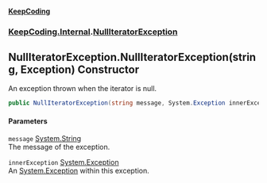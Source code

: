 #### [KeepCoding](index.md 'index')
### [KeepCoding.Internal](KeepCoding_Internal.md 'KeepCoding.Internal').[NullIteratorException](KeepCoding_Internal_NullIteratorException.md 'KeepCoding.Internal.NullIteratorException')
## NullIteratorException.NullIteratorException(string, Exception) Constructor
An exception thrown when the iterator is null.  
```csharp
public NullIteratorException(string message, System.Exception innerException);
```
#### Parameters
<a name='KeepCoding_Internal_NullIteratorException_NullIteratorException(string_System_Exception)_message'></a>
`message` [System.String](https://docs.microsoft.com/en-us/dotnet/api/System.String 'System.String')  
The message of the exception.
  
<a name='KeepCoding_Internal_NullIteratorException_NullIteratorException(string_System_Exception)_innerException'></a>
`innerException` [System.Exception](https://docs.microsoft.com/en-us/dotnet/api/System.Exception 'System.Exception')  
An [System.Exception](https://docs.microsoft.com/en-us/dotnet/api/System.Exception 'System.Exception') within this exception.
  
